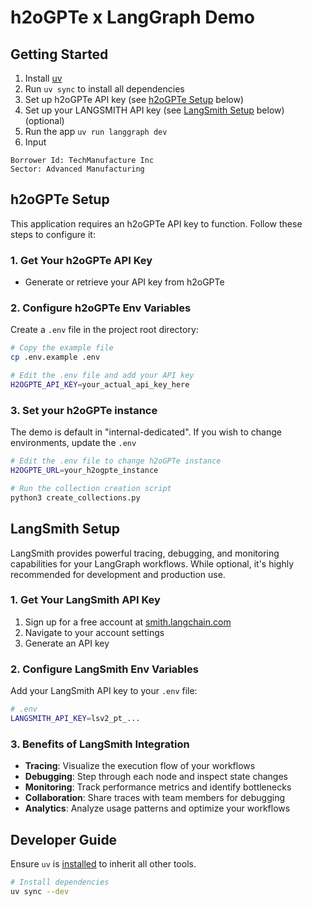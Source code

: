 # h2oGPTe x LangGraph Demo

## Getting Started

1. Install [uv](https://docs.astral.sh/uv/#installation)
2. Run `uv sync` to install all dependencies
3. Set up h2oGPTe API key (see [h2oGPTe Setup](#h2ogpte-setup) below)
4. Set up your LANGSMITH API key (see [LangSmith Setup](#langsmith-setup) below) (optional)
5. Run the app `uv run langgraph dev`
6. Input

```text
Borrower Id: TechManufacture Inc
Sector: Advanced Manufacturing
```

## h2oGPTe Setup

This application requires an h2oGPTe API key to function. Follow these steps to configure it:

### 1. Get Your h2oGPTe API Key

- Generate or retrieve your API key from h2oGPTe

### 2. Configure h2oGPTe Env Variables

Create a `.env` file in the project root directory:

```bash
# Copy the example file
cp .env.example .env

# Edit the .env file and add your API key
H2OGPTE_API_KEY=your_actual_api_key_here
```

### 3. Set your h2oGPTe instance

The demo is default in "internal-dedicated". If you wish to change environments, update the `.env`

```bash
# Edit the .env file to change h2oGPTe instance
H2OGPTE_URL=your_h2ogpte_instance

# Run the collection creation script
python3 create_collections.py
```

## LangSmith Setup

LangSmith provides powerful tracing, debugging, and monitoring capabilities for your LangGraph workflows. While optional, it's highly recommended for development and production use.

### 1. Get Your LangSmith API Key

1. Sign up for a free account at [smith.langchain.com](https://smith.langchain.com/)
2. Navigate to your account settings
3. Generate an API key

### 2. Configure LangSmith Env Variables

Add your LangSmith API key to your `.env` file:

```bash
# .env
LANGSMITH_API_KEY=lsv2_pt_...
```

### 3. Benefits of LangSmith Integration

- **Tracing**: Visualize the execution flow of your workflows
- **Debugging**: Step through each node and inspect state changes
- **Monitoring**: Track performance metrics and identify bottlenecks
- **Collaboration**: Share traces with team members for debugging
- **Analytics**: Analyze usage patterns and optimize your workflows

## Developer Guide

Ensure `uv` is [installed](https://docs.astral.sh/uv/getting-started/installation/) to inherit all other tools.

```bash
# Install dependencies
uv sync --dev
```
